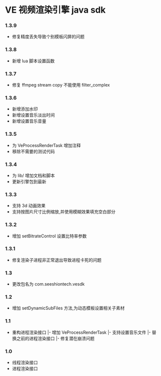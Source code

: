 # VE 视频渲染引擎 java sdk

### 1.3.9
+ 修复精度丢失导致个别模板闪屏的问题

### 1.3.8
+ 新增 lua 脚本设置函数

### 1.3.7
+ 修复 ffmpeg stream copy 不能使用 filter_complex 

### 1.3.6 
+ 新增添加水印
+ 新增设置音乐淡出时间
+ 新增设置音乐音量

### 1.3.5
+ 为 VeProcessRenderTask 增加注释
+ 移除不需要的测试代码

### 1.3.4 
+ 为 lib/ 增加文档和脚本
+ 更新引擎包到最新

### 1.3.3 
+ 支持 3d 动画效果
+ 支持按图片尺寸比例缩放,并使用模糊效果填充空白部分

### 1.3.2
+ 增加 setBitrateControl 设置比特率参数


### 1.3.1
+ 修复渲染子进程非正常退出导致进程卡死的问题


### 1.3
+ 更改包名为 com.seeshiontech.vesdk


### 1.2
+ 增加 setDynamicSubFiles 方法,为动态模板设置相关子素材

### 1.1
+ 重构进程渲染接口
    |- 增加 VeProcessRenderTask
    |- 支持设置音乐文件
    |- 替换之前的进程渲染接口
    |- 修复潜在崩溃问题
    
### 1.0

+ 线程渲染接口
+ 进程渲染接口
